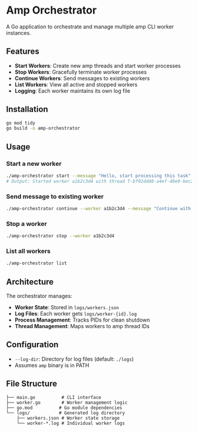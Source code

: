 # Amp Orchestrator

A Go application to orchestrate and manage multiple amp CLI worker instances.

## Features

- **Start Workers**: Create new amp threads and start worker processes
- **Stop Workers**: Gracefully terminate worker processes
- **Continue Workers**: Send messages to existing workers
- **List Workers**: View all active and stopped workers
- **Logging**: Each worker maintains its own log file

## Installation

```bash
go mod tidy
go build -o amp-orchestrator
```

## Usage

### Start a new worker
```bash
./amp-orchestrator start --message "Hello, start processing this task"
# Output: Started worker a1b2c3d4 with thread T-bf92dd48-a4ef-48e9-bec2-c23988381844 (PID: 12345)
```

### Send message to existing worker
```bash
./amp-orchestrator continue --worker a1b2c3d4 --message "Continue with this new task"
```

### Stop a worker
```bash
./amp-orchestrator stop --worker a1b2c3d4
```

### List all workers
```bash
./amp-orchestrator list
```

## Architecture

The orchestrator manages:
- **Worker State**: Stored in `logs/workers.json`
- **Log Files**: Each worker gets `logs/worker-{id}.log`
- **Process Management**: Tracks PIDs for clean shutdown
- **Thread Management**: Maps workers to amp thread IDs

## Configuration

- `--log-dir`: Directory for log files (default: `./logs`)
- Assumes `amp` binary is in PATH

## File Structure

```
├── main.go          # CLI interface
├── worker.go        # Worker management logic
├── go.mod          # Go module dependencies
└── logs/           # Generated log directory
    ├── workers.json # Worker state storage
    └── worker-*.log # Individual worker logs
```
